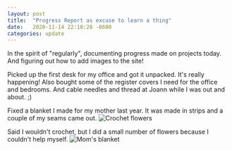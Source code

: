 ```yaml
---
layout: post
title:  "Progress Report as excuse to learn a thing"
date:   2020-11-14 22:10:28 -0600
categories: update 
---
```


In the spirit of "regularly", documenting progress made on projects today. And figuring out how to add images to the site! 

Picked up the first desk for my office and got it unpacked. It's really happening! Also bought some of the register covers I need for the office and bedrooms. And cable needles and thread at Joann while I was out and about. ;) 

Fixed a blanket I made for my mother last year. It was made in strips and a couple of my seams came out. 
![Crochet flowers](/assets/images/20201114-flowers.jpg)

Said I wouldn't crochet, but I did a small number of flowers because I couldn't help myself.
![Mom's blanket](/assets/images/20201114-blanket.jpg)
